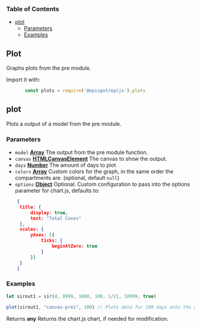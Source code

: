<!-- Generated by documentation.js. Update this documentation by updating the source code. -->

### Table of Contents


*   [plot][2]
    *   [Parameters][3]
    *   [Examples][4]

## Plot

Graphs plots from the pre module.

Import it with:
```javascript
       const plots = require('@epispot/epijs').plots
```
## plot

Plots a output of a model from the pre module.

### Parameters

*   `model` **[Array][5]** The output from the pre module function.
*   `canvas` **[HTMLCanvasElement][6]** The canvas to show the output.
*   `days` **[Number][7]** The amount of days to plot
*   `colors` **[Array][5]** Custom colors for the graph, in the same order the compartments are. (optional, default `null`)
*   `options` **[Object][8]** Optional. Custom configuration to pass into the options parameter for chart.js, defaults to:
```JSON
    {
     title: {
         display: true,
         text: "Total Cases"
     },
     scales: {
         yAxes: [{
             ticks: {
                 beginAtZero: true
             }
         }]
     }
    }
```
### Examples

```javascript
let sirout1 = sir(4, 9999, 1000, 100, 1/21, 10999, true)

plot(sirout1, "canvas-pre1", 100) // Plots data for 100 days onto the canvas-pre1 chart, with the data from the SIR model.
```

Returns **any** Returns the chart.js chart, if needed for modification.

[1]: #chart

[2]: #plot

[3]: #parameters

[4]: #examples

[5]: https://developer.mozilla.org/docs/Web/JavaScript/Reference/Global_Objects/Array

[6]: https://developer.mozilla.org/docs/Web/API/HTMLCanvasElement

[7]: https://developer.mozilla.org/docs/Web/JavaScript/Reference/Global_Objects/Number

[8]: https://developer.mozilla.org/docs/Web/JavaScript/Reference/Global_Objects/Object
